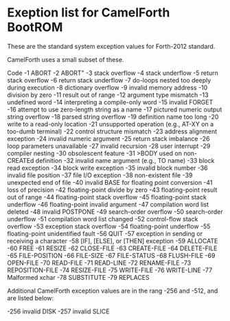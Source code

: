 Exeption list for CamelForth BootROM
====================================

These are the standard system exception values for Forth-2012 standard.

CamelForth uses a small subset of these.

Code 
-1  ABORT
-2  ABORT"
-3  stack overflow
-4  stack underflow
-5  return stack overflow
-6  return stack underflow
-7  do-loops nested too deeply during execution
-8  dictionary overflow
-9  invalid memory address
-10 division by zero
-11 result out of range
-12 argument type mismatch
-13 undefined word
-14 interpreting a compile-only word
-15 invalid FORGET
-16 attempt to use zero-length string as a name
-17 pictured numeric output string overflow
-18 parsed string overflow
-19 definition name too long
-20 write to a read-only location
-21 unsupported operation  (e.g., AT-XY on a too-dumb terminal)
-22 control structure mismatch
-23 address alignment exception
-24 invalid numeric argument
-25 return stack imbalance
-26 loop parameters unavailable
-27 invalid recursion
-28 user interrupt
-29 compiler nesting
-30 obsolescent feature
-31 >BODY used on non-CREATEd definition
-32 invalid name argument (e.g., TO name)
-33 block read exception
-34 block write exception
-35 invalid block number
-36 invalid file position
-37 file I/O exception
-38 non-existent file
-39 unexpected end of file
-40 invalid BASE for floating point conversion
-41 loss of precision
-42 floating-point divide by zero
-43 floating-point result out of range
-44 floating-point stack overflow
-45 floating-point stack underflow
-46 floating-point invalid argument
-47 compilation word list deleted
-48 invalid POSTPONE
-49 search-order overflow
-50 search-order underflow
-51 compilation word list changed
-52 control-flow stack overflow
-53 exception stack overflow
-54 floating-point underflow
-55 floating-point unidentified fault
-56 QUIT
-57 exception in sending or receiving a character
-58 [IF], [ELSE], or [THEN] exception
-59 ALLOCATE
-60 FREE
-61 RESIZE
-62 CLOSE-FILE
-63 CREATE-FILE
-64 DELETE-FILE
-65 FILE-POSITION
-66 FILE-SIZE
-67 FILE-STATUS
-68 FLUSH-FILE
-69 OPEN-FILE
-70 READ-FILE
-71 READ-LINE
-72 RENAME-FILE
-73 REPOSITION-FILE
-74 RESIZE-FILE
-75 WRITE-FILE
-76 WRITE-LINE
-77 Malformed xchar
-78 SUBSTITUTE
-79 REPLACES


Additional CamelForth exception values are in the rang -256 and -512, and are listed below:

-256 invalid DISK
-257 invalid SLICE


